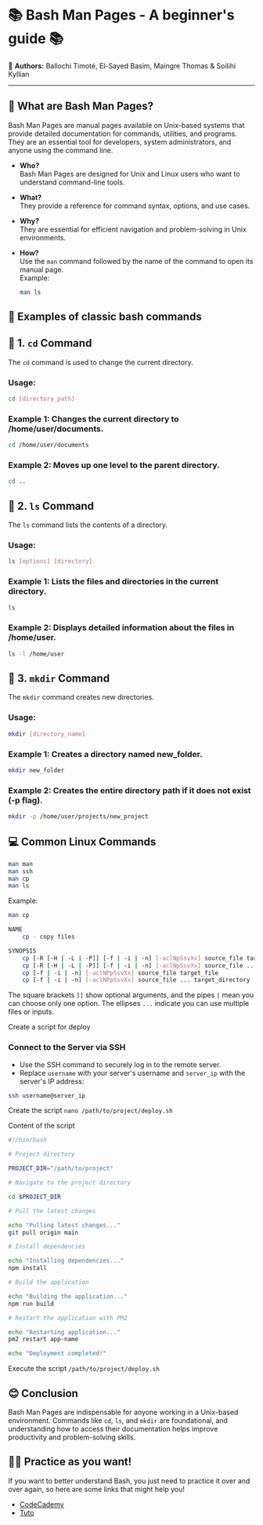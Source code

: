 # 📚 Bash Man Pages - A beginner's guide 📚

👤 **Authors:** Ballochi Timoté, El-Sayed Basim, Maingre Thomas & Soilihi Kyllian

---


## 🤔 What are Bash Man Pages?

Bash Man Pages are manual pages available on Unix-based systems that provide detailed documentation for commands, utilities, and programs. They are an essential tool for developers, system administrators, and anyone using the command line.


- **Who?**  
  Bash Man Pages are designed for Unix and Linux users who want to understand command-line tools.

- **What?**  
  They provide a reference for command syntax, options, and use cases.

- **Why?**  
  They are essential for efficient navigation and problem-solving in Unix environments.

- **How?**  
  Use the `man` command followed by the name of the command to open its manual page.  
  Example:  
  ```bash
  man ls
  ```


## 🔎 Examples of classic bash commands

## 📕 1. `cd` Command
The `cd` command is used to change the current directory.

### Usage:
```bash
cd [directory_path]
```

### Example 1: Changes the current directory to /home/user/documents.
```bash
cd /home/user/documents
```

### Example 2: Moves up one level to the parent directory.
```bash
cd ..
```



## 📗 2. `ls` Command
The `ls` command lists the contents of a directory.

### Usage:
```bash
ls [options] [directory]
```

### Example 1: Lists the files and directories in the current directory.
```bash
ls
```

### Example 2: Displays detailed information about the files in /home/user.
```bash
ls -l /home/user
```



## 📘 3. `mkdir` Command
The `mkdir` command creates new directories.

### Usage:
```bash
mkdir [directory_name]
```

### Example 1: Creates a directory named new_folder.
```bash
mkdir new_folder
```

### Example 2: Creates the entire directory path if it does not exist (-p flag).
```bash
mkdir -p /home/user/projects/new_project
```

## 💻 Common Linux Commands
```bash
man man
man ssh
man cp
man ls
```

Example:
```bash
man cp

NAME
    cp - copy files

SYNOPSIS
    cp [-R [-H | -L | -P]] [-f | -i | -n] [-aclNpSsvXx] source_file target_file
    cp [-R [-H | -L | -P]] [-f | -i | -n] [-aclNpSsvXx] source_file ... target_directory
    cp [-f | -i | -n] [-aclNPpSsvXx] source_file target_file
    cp [-f | -i | -n] [-aclNPpSsvXx] source_file ... target_directory
```

The square brackets `[]` show optional arguments, and the pipes `|` mean you can choose only one option. The ellipses `...` indicate you can use multiple files or inputs.

Create a script for deploy

### Connect to the Server via SSH

- Use the SSH command to securely log in to the remote server.
- Replace `username` with your server's username and `server_ip` with the server's IP address:

```bash
ssh username@server_ip
```

Create the script
`nano /path/to/project/deploy.sh`

Content of the script
```bash
#!/bin/bash

# Project directory

PROJECT_DIR="/path/to/project"

# Navigate to the project directory

cd $PROJECT_DIR

# Pull the latest changes

echo "Pulling latest changes..."
git pull origin main

# Install dependencies

echo "Installing dependencies..."
npm install

# Build the application

echo "Building the application..."
npm run build

# Restart the application with PM2

echo "Restarting application..."
pm2 restart app-name

echo "Deployment completed!"
```

Execute the script
`/path/to/project/deploy.sh`



## 😊 Conclusion
Bash Man Pages are indispensable for anyone working in a Unix-based environment. Commands like `cd`, `ls`, and `mkdir` are foundational, and understanding how to access their documentation helps improve productivity and problem-solving skills.

## 🏋️‍♂️ Practice as you want!

If you want to better understand Bash, you just need to practice it over and over again, so here are some links that might help you!

- <a href="https://www.codecademy.com/catalog/language/bash">CodeCademy</a>
- <a href="https://www.youtube.com/watch?v=tK9Oc6AEnR4">Tuto</a>
